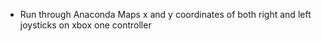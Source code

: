- Run through Anaconda
Maps x and y coordinates of both right and left joysticks on xbox one controller
